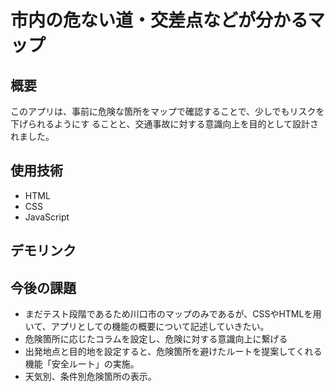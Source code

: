 # 市内の危ない道・交差点などが分かるマップ
## 概要
このアプリは、事前に危険な箇所をマップで確認することで、少しでもリスクを下げられるようにす
ることと、交通事故に対する意識向上を目的として設計されました。

## 使用技術
- HTML
- CSS
- JavaScript

## デモリンク


## 今後の課題
- まだテスト段階であるため川口市のマップのみであるが、CSSやHTMLを用いて、アプリとしての機能の概要について記述していきたい。
- 危険箇所に応じたコラムを設定し、危険に対する意識向上に繋げる
- 出発地点と目的地を設定すると、危険箇所を避けたルートを提案してくれる機能「安全ルート」の実施。
- 天気別、条件別危険箇所の表示。
